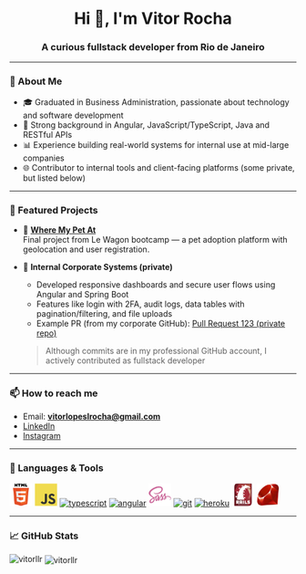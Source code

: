 <h1 align="center">Hi 👋, I'm Vitor Rocha</h1>
<h3 align="center">A curious fullstack developer from Rio de Janeiro</h3>

---

### 💼 About Me

- 🎓 Graduated in Business Administration, passionate about technology and software development  
- 🧠 Strong background in Angular, JavaScript/TypeScript, Java and RESTful APIs  
- 📊 Experience building real-world systems for internal use at mid-large companies  
- 🌐 Contributor to internal tools and client-facing platforms (some private, but listed below)

---

### 🚀 Featured Projects

- 🐶 **[Where My Pet At](https://where-my-pet-at.herokuapp.com/)**  
  Final project from Le Wagon bootcamp — a pet adoption platform with geolocation and user registration.

- 🔐 **Internal Corporate Systems (private)**  
  - Developed responsive dashboards and secure user flows using Angular and Spring Boot  
  - Features like login with 2FA, audit logs, data tables with pagination/filtering, and file uploads  
  - Example PR (from my corporate GitHub): [Pull Request 123 (private repo)](https://github.com/empresa/repo/pull/123)  
  > Although commits are in my professional GitHub account, I actively contributed as fullstack developer

---

### 📫 How to reach me

- Email: **vitorlopeslrocha@gmail.com**  
- [LinkedIn](https://www.linkedin.com/in/vitor-rocha-236520209/)  
- [Instagram](https://instagram.com/vitorllr)

---

### 🧰 Languages & Tools

<p align="left">
  <a href="https://www.w3.org/html/"><img src="https://raw.githubusercontent.com/devicons/devicon/master/icons/html5/html5-original-wordmark.svg" alt="html5" width="40" height="40"/></a>
  <a href="https://developer.mozilla.org/en-US/docs/Web/JavaScript"><img src="https://raw.githubusercontent.com/devicons/devicon/master/icons/javascript/javascript-original.svg" alt="javascript" width="40" height="40"/></a>
  <a href="https://www.typescriptlang.org/"><img src="https://cdn.jsdelivr.net/gh/devicons/devicon/icons/typescript/typescript-original.svg" alt="typescript" width="40" height="40"/></a>
  <a href="https://angular.io/"><img src="https://cdn.jsdelivr.net/gh/devicons/devicon/icons/angularjs/angularjs-original.svg" alt="angular" width="40" height="40"/></a>
  <a href="https://sass-lang.com/"><img src="https://raw.githubusercontent.com/devicons/devicon/master/icons/sass/sass-original.svg" alt="sass" width="40" height="40"/></a>
  <a href="https://git-scm.com/"><img src="https://www.vectorlogo.zone/logos/git-scm/git-scm-icon.svg" alt="git" width="40" height="40"/></a>
  <a href="https://heroku.com"><img src="https://www.vectorlogo.zone/logos/heroku/heroku-icon.svg" alt="heroku" width="40" height="40"/></a>
  <a href="https://rubyonrails.org"><img src="https://raw.githubusercontent.com/devicons/devicon/master/icons/rails/rails-original-wordmark.svg" alt="rails" width="40" height="40"/></a>
  <a href="https://www.ruby-lang.org/en/"><img src="https://raw.githubusercontent.com/devicons/devicon/master/icons/ruby/ruby-original.svg" alt="ruby" width="40" height="40"/></a>
</p>

---

### 📈 GitHub Stats

<p><img align="left" src="https://github-readme-stats.vercel.app/api/top-langs?username=vitorllr&show_icons=true&locale=en&layout=compact" alt="vitorllr" /></p>
<p>&nbsp;<img align="center" src="https://github-readme-stats.vercel.app/api?username=vitorllr&show_icons=true&locale=en" alt="vitorllr" /></p>
